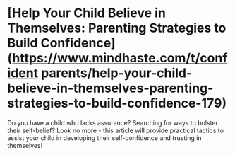 
# [Help Your Child Believe in Themselves: Parenting Strategies to Build Confidence](https://www.mindhaste.com/t/confident parents/help-your-child-believe-in-themselves-parenting-strategies-to-build-confidence-179)

Do you have a child who lacks assurance? Searching for ways to bolster their self-belief? Look no more - this article will provide practical tactics to assist your child in developing their self-confidence and trusting in themselves!
    